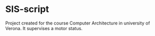 # SIS-script
Project created for the course Computer Architecture in university of Verona. It supervises a motor status.
